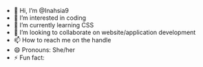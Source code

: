 - 👋 Hi, I’m @Inahsia9
- 👀 I’m interested in coding
- 🌱 I’m currently learning CSS
- 💞️ I’m looking to collaborate on website/application development
- 📫 How to reach me on the handle
- 😄 Pronouns: She/her
- ⚡ Fun fact: 

<!---
Inahsia9/Inahsia9 is a ✨ special ✨ repository because its `README.md` (this file) appears on your GitHub profile.
You can click the Preview link to take a look at your changes.
--->

